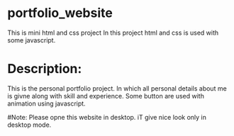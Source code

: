# portfolio_website
This is mini html and css project
In this project html and css is used with some javascript.

# Description:
This is the personal portfolio project. In which all personal details about me is givne along with skill and experience.
Some button are used with animation using javascript.

#Note:
Please opne this website in desktop. iT give nice look only in desktop mode.

